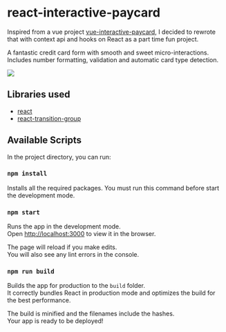 # react-interactive-paycard

Inspired from a vue project [vue-interactive-paycard](https://github.com/muhammederdem/vue-interactive-paycard), I decided to rewrote that with context api and hooks on React as a part time fun project.

A fantastic credit card form with smooth and sweet micro-interactions. Includes number formatting, validation and automatic card type detection.

![](https://res.cloudinary.com/dvq6gu2yi/image/upload/v1575884208/react-interactive-paycard/hero.png)

## Libraries used

- [react](https://github.com/facebook/react)
- [react-transition-group](https://github.com/reactjs/react-transition-group)

## Available Scripts

In the project directory, you can run:

### `npm install`

Installs all the required packages.
You must run this command before start the development mode.

### `npm start`

Runs the app in the development mode.<br />
Open [http://localhost:3000](http://localhost:3000) to view it in the browser.

The page will reload if you make edits.<br />
You will also see any lint errors in the console.

### `npm run build`

Builds the app for production to the `build` folder.<br />
It correctly bundles React in production mode and optimizes the build for the best performance.

The build is minified and the filenames include the hashes.<br />
Your app is ready to be deployed!

